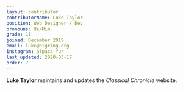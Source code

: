 ```yaml
---
layout: contributor
contributorName: Luke Taylor
position: Web Designer / Dev
pronouns: He/Him
grade: 11
joined: December 2019
email: luke@bigring.org
instagram: alpaca_fur
last_updated: 2020-03-17
order: 7
---
```

**Luke Taylor** maintains and updates the *Classical Chronicle* website.
